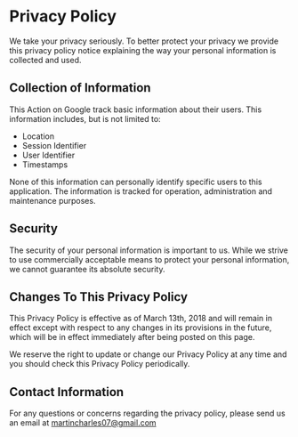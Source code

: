 # Privacy Policy

We take your privacy seriously. To better protect your privacy we provide this
privacy policy notice explaining the way your personal information is collected
and used.

## Collection of Information

This Action on Google track basic information about their users. This
information includes, but is not limited to:

* Location
* Session Identifier
* User Identifier
* Timestamps

None of this information can personally identify specific users to this
application. The information is tracked for operation, administration and
maintenance purposes.

## Security

The security of your personal information is important to us. While we strive to
use commercially acceptable means to protect your personal information, we
cannot guarantee its absolute security.

## Changes To This Privacy Policy

This Privacy Policy is effective as of March 13th, 2018 and will remain in
effect except with respect to any changes in its provisions in the future, which
will be in effect immediately after being posted on this page.

We reserve the right to update or change our Privacy Policy at any time and you
should check this Privacy Policy periodically.

## Contact Information

For any questions or concerns regarding the privacy policy, please send us an
email at martincharles07@gmail.com
